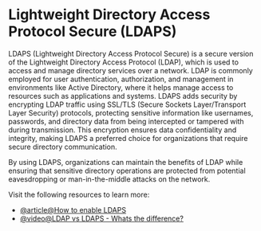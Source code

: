 # Lightweight Directory Access Protocol Secure (LDAPS)

LDAPS (Lightweight Directory Access Protocol Secure) is a secure version of the Lightweight Directory Access Protocol (LDAP), which is used to access and manage directory services over a network. LDAP is commonly employed for user authentication, authorization, and management in environments like Active Directory, where it helps manage access to resources such as applications and systems. LDAPS adds security by encrypting LDAP traffic using SSL/TLS (Secure Sockets Layer/Transport Layer Security) protocols, protecting sensitive information like usernames, passwords, and directory data from being intercepted or tampered with during transmission. This encryption ensures data confidentiality and integrity, making LDAPS a preferred choice for organizations that require secure directory communication.

By using LDAPS, organizations can maintain the benefits of LDAP while ensuring that sensitive directory operations are protected from potential eavesdropping or man-in-the-middle attacks on the network.

Visit the following resources to learn more:

- [@article@How to enable LDAPS](https://www.dell.com/support/kbdoc/en-uk/000212661/how-to-enable-secure-lightweight-directory-access-protocol-ldaps-on-an-active-directory-domain-controller)
- [@video@LDAP vs LDAPS - Whats the difference?](https://www.youtube.com/watch?v=J2qtayKzMmA)